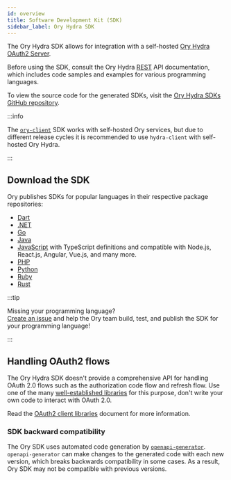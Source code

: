```yaml
---
id: overview
title: Software Development Kit (SDK)
sidebar_label: Ory Hydra SDK
---
```


The Ory Hydra SDK allows for integration with a self-hosted [Ory Hydra OAuth2 Server](https://github.com/ory/hydra).

Before using the SDK, consult the Ory Hydra [REST](../reference/api.mdx) API documentation, which includes code samples and
examples for various programming languages.

To view the source code for the generated SDKs, visit the
[Ory Hydra SDKs GitHub repository](https://github.com/ory/sdk/tree/master/clients/hydra/).

:::info

The [`ory-client`](../../sdk.mdx) SDK works with self-hosted Ory services, but due to different release cycles it is recommended
to use `hydra-client` with self-hosted Ory Hydra.

:::

## Download the SDK

Ory publishes SDKs for popular languages in their respective package repositories:

- [Dart](https://pub.dev/packages/ory_hydra_client)
- [.NET](https://www.nuget.org/packages/Ory.Hydra.Client/)
- [Go](https://github.com/ory/hydra-client-go)
- [Java](https://search.maven.org/artifact/sh.ory.hydra/hydra-client)
- [JavaScript](https://www.npmjs.com/package/@ory/hydra-client) with TypeScript definitions and compatible with Node.js, React.js,
  Angular, Vue.js, and many more.
- [PHP](https://packagist.org/packages/ory/hydra-client)
- [Python](https://pypi.org/project/ory-hydra-client/)
- [Ruby](https://rubygems.org/gems/ory-hydra-client)
- [Rust](https://crates.io/crates/ory-hydra-client)

:::tip

Missing your programming language?  
[Create an issue](https://github.com/ory/sdk/issues) and help the Ory team build, test, and publish the SDK for your programming
language!

:::

## Handling OAuth2 flows

The Ory Hydra SDK doesn't provide a comprehensive API for handling OAuth 2.0 flows such as the authorization code flow and refresh
flow. Use one of the many [well-established libraries](https://oauth.net/code/) for this purpose, don't write your own code to
interact with OAuth 2.0.

Read the [OAuth2 client libraries](../guides/using-oauth2.mdx) document for more information.

### SDK backward compatibility

The Ory SDK uses automated code generation by [`openapi-generator`](https://github.com/OpenAPITools/openapi-generator).
`openapi-generator` can make changes to the generated code with each new version, which breaks backwards compatibility in some
cases. As a result, Ory SDK may not be compatible with previous versions.
